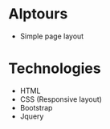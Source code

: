 # Alptours

- Simple page layout

# Technologies

- HTML
- CSS (Responsive layout)
- Bootstrap
- Jquery
